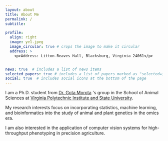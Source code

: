 ```yaml
---
layout: about
title: About Me
permalink: /
subtitle: 

profile:
  align: right
  image: ye1.jpeg 
  image_circular: true # crops the image to make it circular
  address: > 
    <p>Address: Litton-Reaves Hall, Blacksburg, Virginia 24061</p>


news: true  # includes a list of news items
selected_papers: true # includes a list of papers marked as "selected={true}"
social: true  # includes social icons at the bottom of the page
---
```

I am a Ph.D. student from [Dr. Gota Morota](http://morotalab.org/) 's group in the School of Animal Sciences at [Virginia Polytechnic Institute and State University](https://vt.edu/). 

My research interests focus on incorporating statistics, machine learning, and bioinformatics into the study of animal and plant genetics in the omics era. 

I am also interested in the application of computer vision systems for high-throughput phenotyping in precision agriculture.

<!-- Before joing VT, I obtained a master degree in Animal Biology at [University of California Davis](https://animalscience.ucdavis.edu/), a master degree in Animal Nutrition and Feed Science at [Chinese Academy of Agricultural Sciences](https://www.caas.cn/), a bachelor degree in Animal Science at [Shandong Agricultural University](http://www.sdau.edu.cn/). -->

<!-- Write your biography here. Tell the world about yourself. Link to your favorite [subreddit](http://reddit.com). You can put a picture in, too. The code is already in, just name your picture `prof_pic.jpg` and put it in the `img/` folder.

Put your address / P.O. box / other info right below your picture. You can also disable any these elements by editing `profile` property of the YAML header of your `_pages/about.md`. Edit `_bibliography/papers.bib` and Jekyll will render your [publications page](/al-folio/publications/) automatically.

Link to your social media connections, too. This theme is set up to use [Font Awesome icons](http://fortawesome.github.io/Font-Awesome/) and [Academicons](https://jpswalsh.github.io/academicons/), like the ones below. Add your Facebook, Twitter, LinkedIn, Google Scholar, or just disable all of them. -->
